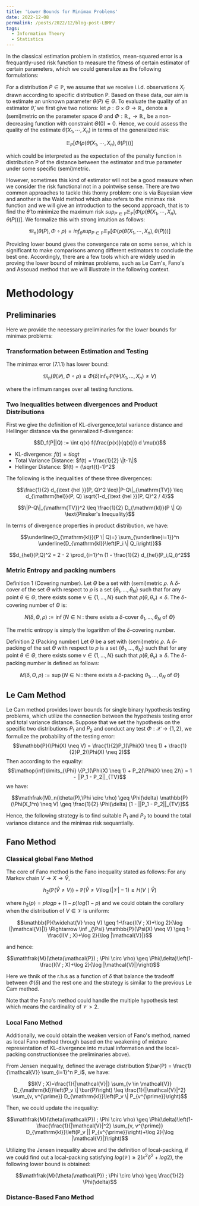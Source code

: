 ```yaml
---
title: 'Lower Bounds for Minimax Problems'
date: 2022-12-08
permalink: /posts/2022/12/blog-post-LBMP/
tags:
  - Information Theory
  - Statistics
---
```


In the classical estimation problem in statistics, mean-squared error is a frequantly-used risk function to measure the fitness of certain estimator of certain parameters, which we could generalize as the following formulations:

For a distribution $P \in \mathbb{P}$, we assume that we receive i.i.d. observations $X_i$ drawn according to specific distribution P. Based on these data, our aim is to estimate an unknown parameter $\theta(P) \in \Theta$.  To evaluate the quality of an estimator $\hat{\theta}$, we first give two notions: let $\rho: \Theta \times \Theta \rightarrow \mathbb{R_{+}}$ denote a (semi)metric on the parameter space $\Theta$ and $\Phi: \mathbb{R_{+}} \rightarrow \mathbb{R_{+}}$ be a non-decreasing function with constraint $\Theta(0) = 0$. Hence, we could assess the quality of the estimate $\hat{\theta}(X_1,\cdots,X_n)$ in terms of the generalized risk: 

$$\mathbb{E}_P[\Phi(\rho(\hat{\theta}(X_1,\cdots,X_n),\theta(P)))]$$

which could be interpreted as the expectation of the penalty function in distribution P of the distance between the estimator and true parameter under some specific (semi)metric.

However, sometimes this kind of estimator will not be a good measure when we consider the risk functional not in a pointwise sense. There are two common approaches to tackle this thorny problem: one is via Bayesian view and another is the Wald method which also refers to the minimax risk function and we will give an introduction to the second approach, that is to find the $\hat{\theta}$ to minimize the maximum risk $sup_{P \in \mathbb{P}} \mathbb{E_P}[\Phi(\rho(\hat{\theta}(X_1,\cdots,X_n),\theta(P)))]$. We formalize this with strong intuition as follows:

$$\mathfrak{M}_n(\theta(P),\Phi \circ \rho) = inf_{\hat{\theta}} sup_{P \in \mathbb{P}} \mathbb{E_P}[\Phi(\rho(\hat{\theta}(X_1,\cdots,X_n),\theta(P)))]$$

Providing lower bound gives the convergence rate on some sense, which is significant to make comparisons among different estimators to conclude the best one. Accordingly, there are a few tools which are widely used in proving the lower bound of minimax problems, such as Le Cam's, Fano's and Assouad method that we will illustrate in the following context.

# Methodology
## Preliminaries
Here we provide the necessary preliminaries for the lower bounds for minimax problems:

### Transformation between Estimation and Testing

The minimax error (7.1.1) has lower bound:

$$ \mathfrak{M}_n(\theta(\mathcal{P}), \Phi \circ \rho) \geq \Phi(\delta) \inf _{\Psi} \mathbb{P}\left(\Psi\left(X_1, \ldots, X_n\right) \neq V\right)$$

where the infimum ranges over all testing functions.

### Two Inequalities between divergences and Product Distributions

First we give the definition of KL-divergence,total variance distance and Hellinger distance via the generalized f-divergence:

$$D_f(P||Q) := \int q(x) f(\frac{p(x)}{q(x)}) d \mu(x)$$

- KL-divergence: $f(t) = tlogt$
- Total Variance Distance: $f(t) = \frac{1}{2} \|t-1\|$
- Hellinger Distance: $f(t) = (\sqrt{t}-1)^2$

The following is the inequalities of these three divergences:

$$\frac{1}{2} d_{\text {hel }}(P, Q)^2 \leq\|P-Q\|_{\mathrm{TV}} \leq d_{\mathrm{hel}}(P, Q) \sqrt{1-d_{\text {hel }}(P, Q)^2 / 4}$$

$$\|P-Q\|_{\mathrm{TV}}^2 \leq \frac{1}{2} D_{\mathrm{kl}}(P \| Q) \text{Pinsker's Inequality}$$ 

In terms of divergence properties in product distribution, we have:

$$\underline{D_{\mathrm{kl}}(P \| Q)=} \sum_{\underline{i=1}}^n \underline{D_{\mathrm{kl}}\left(P_i \| Q_i\right)}$$

$$d_{hel}(P,Q)^2 = 2 - 2 \prod_{i=1}^n (1 - \frac{1}{2} d_{hel}(P_i,Q_i)^2$$

### Metric Entropy and packing numbers

Definition $1$ (Covering number). Let $\Theta$ be a set with (semi)metric $\rho$. A $\delta$-cover of the set $\Theta$ with respect to $\rho$ is a set $\{\theta_1, \ldots, \theta_N \}$ such that for any point $\theta \in \Theta$, there exists some $v \in\{1, \ldots, N\}$ such that $\rho\left(\theta, \theta_v\right) \leq \delta$. The $\delta$-covering number of $\Theta$ is:

$$N(\delta, \Theta, \rho):=\inf \left\{N \in \mathbb{N} \text { : there exists a } \delta \text {-cover } \theta_1, \ldots, \theta_N \text { of } \Theta\right\}$$

The metric entropy is simply the logarithm of the $\delta$-covering number.

Definition $2$ (Packing number) Let $\Theta$ be a set with (semi)metric $\rho$. A $\delta$-packing of the set $\Theta$ with respect to $\rho$ is a set $\{\theta_1, \ldots, \theta_N \}$ such that for any point $\theta \in \Theta$, there exists some $v \in\{1, \ldots, N\}$ such that $\rho\left(\theta, \theta_v\right) \geq \delta$. The $\delta$-packing number is defined as follows:

$$M(\delta, \Theta, \rho):=\sup \left\{N \in \mathbb{N} \text { : there exists a } \delta \text {-packing } \theta_1, \ldots, \theta_N \text { of } \Theta\right\}$$

## Le Cam Method
Le Cam method provides lower bounds for single binary hypothesis testing problems, which utilize the connection between the hypothesis testing error and total variance distance. Suppose that we set the hypothesis on the specific two distributions $P_1$ and $P_2$ and conduct any test $\Phi: \mathcal{X} \rightarrow \{1,2\}$, we formulize the probability of the testing error: 
$$\mathbb{P}(\Phi(X) \neq V) = \frac{1}{2}P_1(\Phi(X) \neq 1) + \frac{1}{2}P_2(\Phi(X) \neq 2)$$
Then according to the equality: 
$$\mathop{inf}\limits_{\Phi} \{P_1(\Phi(X) \neq 1) + P_2(\Phi(X) \neq 2)\} = 1 - ||P_1 - P_2||_{TV}$$
we have: 

$$\mathfrak{M}_n(\theta(P),\Phi \circ \rho) \geq \Phi(\delta) \mathbb{P}(\Phi(X_1^n) \neq V) \geq \frac{1}{2} \Phi(\delta) [1 - ||P_1 - P_2||_{TV}]$$

Hence, the following strategy is to find suitable $P_1$ and $P_2$ to bound the total variance distance and the minimax risk sequantially.
## Fano Method
### Classical global Fano Method
The core of Fano method is the Fano inequality stated as follows: For any Markov chain $V \rightarrow X \rightarrow \hat{V}$, 

$$h_2(\mathbb{P}(\widehat{V} \neq V))+\mathbb{P}(\widehat{V} \neq V) \log (|\mathcal{V}|-1) \geq H(V \mid \widehat{V})$$

where $h_2(p) = plogp + (1-p)log(1-p)$ and we could obtain the corollary when the distribution of $V \in \mathcal{V}$ is uniform:

$$\mathbb{P}(\widehat{V} \neq V) \geq 1-\frac{I(V ; X)+\log 2}{\log (|\mathcal{V}|)} \Rightarrow \inf _{\Psi} \mathbb{P}(\Psi(X) \neq V) \geq 1-\frac{I(V ; X)+\log 2}{\log |\mathcal{V}|}$$ 

and hence: 

$$\mathfrak{M}(\theta(\mathcal{P}) ; \Phi \circ \rho) \geq \Phi(\delta)\left(1-\frac{I(V ; X)+\log 2}{\log |\mathcal{V}|}\right)$$

Here we thnik of the r.h.s as a function of $\delta$ that balance the tradeoff between $\Phi(\delta)$ and the rest one and the strategy is similar to the previous Le Cam method.

Note that the Fano's method could handle the multiple hypothesis test which means the cardinality of $\mathcal{V} > 2$.

### Local Fano Method
Additionally, we could obtain the weaken version of Fano's method, named as local Fano method through based on the weakening of mixture representation of KL-divergence into mutual information and the local-packing construction(see the preliminaries above).

From Jensen inequality, defined the average distribution $\bar{P} = \frac{1}{\mathcal{V}} \sum_{i=1}^n P_i$, we have:

$$I(V ; X)=\frac{1}{|\mathcal{V}|} \sum_{v \in \mathcal{V}} D_{\mathrm{kl}}\left(P_v \| \bar{P}\right) \leq \frac{1}{|\mathcal{V}|^2} \sum_{v, v^{\prime}} D_{\mathrm{kl}}\left(P_v \| P_{v^{\prime}}\right)$$

Then, we could update the inequality: 

$$\mathfrak{M}(\theta(\mathcal{P}) ; \Phi \circ \rho) \geq \Phi(\delta)\left(1-\frac{\frac{1}{|\mathcal{V}|^2} \sum_{v, v^{\prime}} D_{\mathrm{kl}}\left(P_v || P_{v^{\prime}}\right)+\log 2}{\log |\mathcal{V}|}\right)$$

Utilizing the Jensen inequality above and the definition of local-packing, if we could find out a local-packing satisfying $log(\mathcal{V}) \geq 2(\kappa^2 \delta^2 + log2)$, the following lower bound is obtained:

$$\mathfrak{M}(\theta(\mathcal{P}) ; \Phi \circ \rho) \geq \frac{1}{2} \Phi(\delta)$$

### Distance-Based Fano Method





